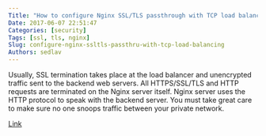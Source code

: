 ```yaml
---
Title: "How to configure Nginx SSL/TLS passthrough with TCP load balancing"
Date: 2017-06-07 22:51:47
Categories: [security]
Tags: [ssl, tls, nginx]
Slug: configure-nginx-ssltls-passthru-with-tcp-load-balancing
Authors: sedlav
---
```


Usually, SSL termination takes place at the load balancer and unencrypted traffic sent to the backend web servers. All HTTPS/SSL/TLS and HTTP requests are terminated on the Nginx server itself. Nginx server uses the HTTP protocol to speak with the backend server. You must take great care to make sure no one snoops traffic between your private network.

[Link](https://www.cyberciti.biz/faq/configure-nginx-ssltls-passthru-with-tcp-load-balancing)
